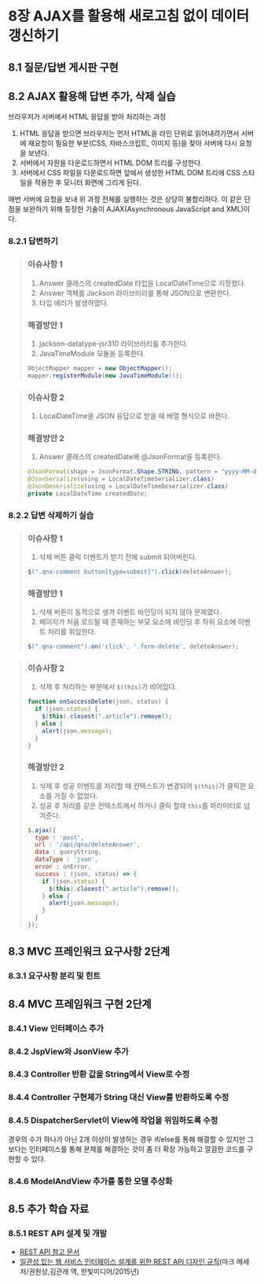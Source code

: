 # 8장 AJAX를 활용해 새로고침 없이 데이터 갱신하기

## 8.1 질문/답변 게시판 구현

## 8.2 AJAX 활용해 답변 추가, 삭제 실습

브라우저가 서버에서 HTML 응답을 받아 처리하는 과정
1. HTML 응답을 받으면 브라우저는 먼저 HTML을 라인 단위로 읽어내려가면서 서버에 재요청이 필요한 부분(CSS, 자바스크립트, 이미지 등)을 찾아 서버에 다시 요청을 보낸다.
2. 서버에서 자원을 다운로드하면서 HTML DOM 트리를 구성한다.
3. 서버에서 CSS 파일을 다운로드하면 앞에서 생성한 HTML DOM 트리에 CSS 스타일을 적용한 후 모니터 화면에 그리게 된다.

매번 서버에 요청을 보내 위 과정 전체를 실행하는 것은 상당히 불합리하다.
이 같은 단점을 보완하기 위해 등장한 기술이 AJAX(Asynchronous JavaScript and XML)이다.

### 8.2.1 답변하기

> ### 이슈사항 1
> 1. Answer 클래스의 createdDate 타입을 LocalDateTime으로 지정했다.
> 2. Answer 객체를 Jackson 라이브러리를 통해 JSON으로 변환한다.
> 3. 타입 에러가 발생하였다.
> ### 해결방안 1
> 1. jackson-datatype-jsr310 라이브러리를 추가한다.
> 2. JavaTimeModule 모듈을 등록한다.
> ```java
> ObjectMapper mapper = new ObjectMapper();
> mapper.registerModule(new JavaTimeModule());
> ```

> ### 이슈사항 2
> 1. LocalDateTime을 JSON 응답으로 받을 때 배열 형식으로 바뀐다.
> ### 해결방안 2
> 1. Answer 클래스의 createdDate에 @JsonFormat을 등록한다.
> ```java
> @JsonFormat(shape = JsonFormat.Shape.STRING, pattern = "yyyy-MM-dd'T'HH:mm:ss.SSS")
> @JsonSerialize(using = LocalDateTimeSerializer.class)
> @JsonDeserialize(using = LocalDateTimeDeserializer.class)
> private LocalDateTime createdDate;
> ```

### 8.2.2 답변 삭제하기 실습

> ### 이슈사항 1
> 1. 삭제 버튼 클릭 이벤트가 받기 전에 submit 되어버린다.
> ```javascript
> $(".qna-comment button[type=submit]").click(deleteAnswer);
> ```
> ### 해결방안 1
> 1. 삭제 버튼이 동적으로 생겨 이벤트 바인딩이 되지 않아 문제였다.
> 2. 페이지가 처음 로드될 때 존재하는 부모 요소에 바인딩 후 하위 요소에 이벤트 처리를 위임한다.
> ```javascript
> $(".qna-comment").on('click', '.form-delete', deleteAnswer);
> ```

> ### 이슈사항 2
> 1. 삭제 후 처리하는 부분에서 `$(this)`가 비어있다.
> ```javascript
> function onSuccessDelete(json, status) {
>   if (json.status) {
>     $(this).closest(".article").remove();
>   } else {
>     alert(json.message);
>   }
> }
> ```
> ### 해결방안 2
> 1. 삭제 후 성공 이벤트를 처리할 때 컨텍스트가 변경되어 `$(this)`가 클릭한 요소를 가질 수 없었다.
> 2. 성공 후 처리를 같은 컨텍스트에서 하거나 클릭 할때 `this`를 파라미터로 넘겨준다.
> ```javascript
> $.ajax({
>   type : 'post',
>   url : '/api/qna/deleteAnswer',
>   data : queryString,
>   dataType : 'json',
>   error : onError,
>   success : (json, status) => {
>     if (json.status) {
>       $(this).closest(".article").remove();
>     } else {
>       alert(json.message);
>     }
>   }
> });
> ```

## 8.3 MVC 프레인워크 요구사항 2단계

### 8.3.1 요구사항 분리 및 힌트

## 8.4 MVC 프레임워크 구현 2단계

### 8.4.1 View 인터페이스 추가

### 8.4.2 JspView와 JsonView 추가

### 8.4.3 Controller 반환 값을 String에서 View로 수정

### 8.4.4 Controller 구현체가 String 대신 View를 반환하도록 수정

### 8.4.5 DispatcherServlet이 View에 작업을 위임하도록 수정

경우의 수가 하나가 아닌 2개 이상이 발생하는 경우 if/else를 통해 해결할 수 있지만 그보다는 인터페이스를 통해 문제를 해결하는 것이 좀 더 확장 가능하고 깔끔한 코드를 구현할 수 있다.

### 8.4.6 ModelAndView 추가를 통한 모델 추상화

## 8.5 추가 학습 자료

### 8.5.1 REST API 설계 및 개발

- [REST API 참고 문서](https://pages.apigee.com/rs/apigee/images/api-design-ebook-2012-03.pdf)
- [일관성 있는 웹 서비스 인터페이스 설계를 위한 REST API 디자인 규칙](http://www.yes24.com/Product/Goods/17945500)(마크 메세 저/권원상,김관래 역, 한빛미디어/2015년)
